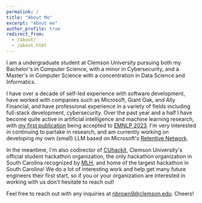 ```yaml
---
permalink: /
title: "About Me"
excerpt: "About me"
author_profile: true
redirect_from: 
  - /about/
  - /about.html
---
```


I am a undergraduate student at Clemson University pursuing both my Bachelor's in Computer Science, with a minor in Cybersecurity, and a Master's in Computer Science with a concentration in Data Science and Informatics.

I have over a decade of self-led experience with software development, have worked with companies such as Microsoft, Giant Oak, and Ally Financial, and have professional experience in a variety of fields including full-stack development, cybersecurity. Over the past year and a half I have become quite active in artificial intelligence and machine learning research, with [my first publication](https://arxiv.org/abs/2311.13657) being accepted to [EMNLP 2023](https://2023.emnlp.org/). I'm very interested in continuing to partake in research, and am currently working on developing my own (small) LLM based on Microsoft's [Retentive Network](https://arxiv.org/abs/2307.08621).

In the meantime, I'm also codirector of [CUhackit](https://cuhack.it/#), Clemson University's official student hackathon organization, the only hackathon organization in South Carolina recognized by [MLH](https://mlh.io/), and home of the largest hackathon in South Carolina! We do a lot of interesting work and help get many future engineers their first start, so if you or your organization are interested in working with us don't hesitate to reach out!

Feel free to reach out with any inquiries at [nbrown9@clemson.edu](mailto:nbrown9@clemson.edu). Cheers!
